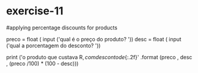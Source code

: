 # exercise-11

#applying percentage discounts for products

preco = float ( input ('qual é o preço do produto? '))
desc = float ( input ('qual a porcentagem do desconto?  '))

print ('o produto que custava R${}, com desconto de {}% sairá por R${:.2f}' .format (preco , desc , (preco /100) * (100 - desc)))
